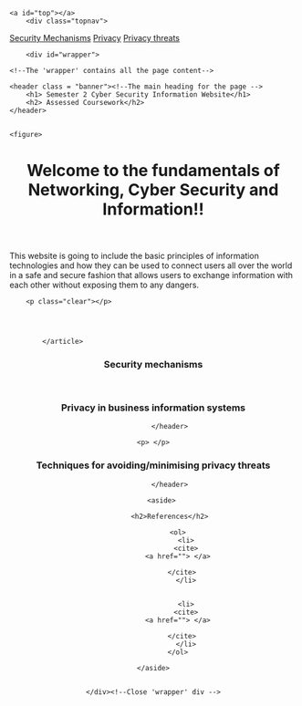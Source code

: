 <html lang="en"><!--default language of the document content -->

<body>
    

    
    <a id="top"></a>
     	<div class="topnav"> 
  <a class="active" href="#home"></a>
  <a href="SecurityMechanisms.html"> Security Mechanisms</a>
  <a href="Privacy.html"> Privacy</a>
  <a href="Privacy threats.html"> Privacy threats</a>
  
</div>




<div class="dropdown" style="float:right;">
    

</div>

    
    	<div id="wrapper">
   
     
 
<!--Markup all web page content inside the 'body' tags -->

	<!--The 'wrapper' contains all the page content-->
	
    <header class = "banner"><!--The main heading for the page -->
		<h1> Semester 2 Cyber Security Information Website</h1>
		<h2> Assessed Coursework</h2>
	</header>
	
	
	<figure>


</figure>

<header>
	<h1> Welcome to the fundamentals of Networking, Cyber Security and Information!!</h1>
			
</header>

<article>
	<p> This website is going to include the basic principles of information technologies and how they can be used to connect users all over the world in a safe and secure fashion that allows users to exchange information with each other without exposing them to any dangers.
			        </p>



		<p class="clear"></p>

		
		

			</article>
			
<a id="security"></a>


<header>
	<h3> Security mechanisms </h3>
			
</header>


<article>
    <p> </p>
    
        
</article>


<a id="privacy"></a>

<header>
			<h3> Privacy in business information systems  </h3>
				
			</header>

<article>
    
    <p> </p>
   
</article>



<a id="w6"></a>
<header>
			<h3> Techniques for avoiding/minimising privacy threats </h3>
				
			</header>
			
			
<article>  
<p></p>

<p></p>


</article>


        <aside>
        
        	<h2>References</h2>
            
            	<ol>
                    <li>
                    <cite>
                <a href=""> </a>
                            
                    </cite>  
                    </li>


                    <li>
                    <cite>
                <a href=""> </a>
                            
                    </cite>  
                    </li>
                </ol>
            
        </aside>    
 

	</div><!--Close 'wrapper' div -->
</body><!--Close 'body' -->
</html><!--Close 'html' -->
